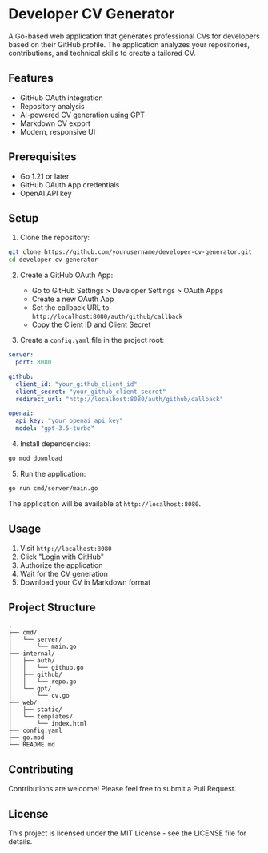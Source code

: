# Developer CV Generator

A Go-based web application that generates professional CVs for developers based on their GitHub profile. The application analyzes your repositories, contributions, and technical skills to create a tailored CV.

## Features

- GitHub OAuth integration
- Repository analysis
- AI-powered CV generation using GPT
- Markdown CV export
- Modern, responsive UI

## Prerequisites

- Go 1.21 or later
- GitHub OAuth App credentials
- OpenAI API key

## Setup

1. Clone the repository:

```bash
git clone https://github.com/yourusername/developer-cv-generator.git
cd developer-cv-generator
```

2. Create a GitHub OAuth App:

   - Go to GitHub Settings > Developer Settings > OAuth Apps
   - Create a new OAuth App
   - Set the callback URL to `http://localhost:8080/auth/github/callback`
   - Copy the Client ID and Client Secret

3. Create a `config.yaml` file in the project root:

```yaml
server:
  port: 8080

github:
  client_id: "your_github_client_id"
  client_secret: "your_github_client_secret"
  redirect_url: "http://localhost:8080/auth/github/callback"

openai:
  api_key: "your_openai_api_key"
  model: "gpt-3.5-turbo"
```

4. Install dependencies:

```bash
go mod download
```

5. Run the application:

```bash
go run cmd/server/main.go
```

The application will be available at `http://localhost:8080`.

## Usage

1. Visit `http://localhost:8080`
2. Click "Login with GitHub"
3. Authorize the application
4. Wait for the CV generation
5. Download your CV in Markdown format

## Project Structure

```
.
├── cmd/
│   └── server/
│       └── main.go
├── internal/
│   ├── auth/
│   │   └── github.go
│   ├── github/
│   │   └── repo.go
│   └── gpt/
│       └── cv.go
├── web/
│   ├── static/
│   └── templates/
│       └── index.html
├── config.yaml
├── go.mod
└── README.md
```

## Contributing

Contributions are welcome! Please feel free to submit a Pull Request.

## License

This project is licensed under the MIT License - see the LICENSE file for details.
